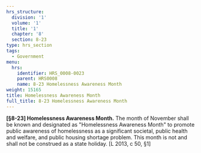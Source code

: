 ```yaml
---
hrs_structure:
  division: '1'
  volume: '1'
  title: '1'
  chapter: '8'
  section: 8-23
type: hrs_section
tags:
  - Government
menu:
  hrs:
    identifier: HRS_0008-0023
    parent: HRS0008
    name: 8-23 Homelessness Awareness Month
weight: 15165
title: Homelessness Awareness Month
full_title: 8-23 Homelessness Awareness Month
---
```

**[§8-23] Homelessness Awareness Month.** The month of November shall be known and designated as "Homelessness Awareness Month" to promote public awareness of homelessness as a significant societal, public health and welfare, and public housing shortage problem. This month is not and shall not be construed as a state holiday. [L 2013, c 50, §1]
